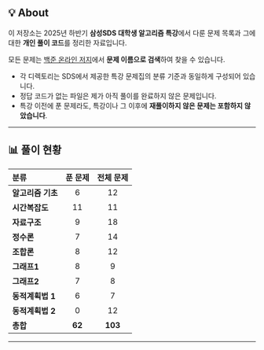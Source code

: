 ## 💡 About

이 저장소는 2025년 하반기 **삼성SDS 대학생 알고리즘 특강**에서 다룬 문제 목록과 그에 대한 **개인 풀이 코드**를 정리한 자료입니다.  

모든 문제는 [백준 온라인 저지](https://www.acmicpc.net/)에서 **문제 이름으로 검색**하여 찾을 수 있습니다.




- 각 디렉토리는 SDS에서 제공한 특강 문제집의 분류 기준과 동일하게 구성되어 있습니다.
- 정답 코드가 없는 파일은 제가 아직 풀이를 완료하지 않은 문제입니다.
- 특강 이전에 푼 문제라도, 특강이나 그 이후에 **재풀이하지 않은 문제는 포함하지 않았습니다**.

---

## 📊 풀이 현황

| 분류 |  푼 문제  |  전체 문제  |
| :-- |:------:|:-------:|
| **알고리즘 기초** |   6    |   12    |
| **시간복잡도** |   11   |   11    |
| **자료구조** |   9    |   18    |
| **정수론** |   7    |   14    |
| **조합론** |   8    |   12    |
| **그래프1** |   8    |    9    |
| **그래프2** |   7    |    8    |
| **동적계획법 1** |   6    |    7    |
| **동적계획법 2** |   0    |   12    |
| **총합** | **62** | **103** |

---
